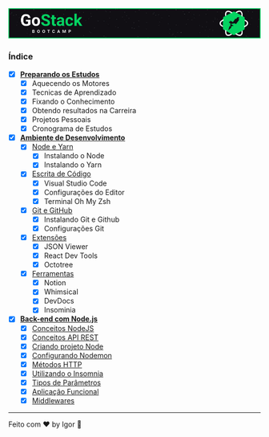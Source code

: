<a href="#">
  <img alt="GoStack" src="../../.github/logo.jpg"/>
</a>

### **Índice**

- [x] [**Preparando os Estudos**](#)
  - [x] Aquecendo os Motores
  - [x] Tecnicas de Aprendizado
  - [x] Fixando o Conhecimento
  - [x] Obtendo resultados na Carreira
  - [x] Projetos Pessoais
  - [x] Cronograma de Estudos

- [x] [**Ambiente de Desenvolvimento**](#)
  - [x] [Node e Yarn](#)
    - [x] Instalando o Node
    - [x] Instalando o Yarn
  - [x] [Escrita de Código](#)
    - [x] Visual Studio Code
    - [x] Configurações do Editor
    - [x] Terminal Oh My Zsh
  - [x] [Git e GitHub](#)
    - [x] Instalando Git e Github
    - [x] Configurações Git
  - [x] [Extensões](#)
    - [x] JSON Viewer
    - [x] React Dev Tools
    - [x] Octotree
  - [x] [Ferramentas](#)
    - [x] Notion
    - [x] Whimsical
    - [x] DevDocs
    - [x] Insominia

- [x] [**Back-end com Node.js**](https://www.notion.so/Back-end-NodeJS-9d0726d6178140e8883e8adfef48497b)
  - [X] [Conceitos NodeJS](https://www.notion.so/Conceitos-NodeJS-887cdd9d6b3b4b66979dc925a19d14bc)
  - [X] [Conceitos API REST](https://www.notion.so/Conceitos-de-API-REST-08146120855043539a7a90c7fce5dc31)
  - [x] [Criando projeto Node](https://www.notion.so/Criando-Projeto-Node-e2dbd34f43f84399b0fbbcbce119db37)
  - [x] [Configurando Nodemon](https://www.notion.so/Nodemon-49bd0994d1774da9b27c72bd0b7f0e95)
  - [x] [Métodos HTTP](https://www.notion.so/M-todos-HTTP-a186bc23ce3e44429ee9e2e6cd39bd90)
  - [x] [Utilizando o Insomnia](https://www.notion.so/Utilizando-o-Insomnia-7a5984044f384f44867a3065ef78f2bc)
  - [x] [Tipos de Parâmetros](https://www.notion.so/Tipos-de-Par-metros-b797e84c54424d16863f631eb583e5c4)
  - [x] [Aplicação Funcional](https://www.notion.so/Aplica-o-Funcional-57f3fa92557f446982e48ab5c37dc35a)
  - [x] [Middlewares](https://www.notion.so/Middlewares-b6db33567e7a43ee8aa1d76c1b89b888)

---

Feito com ❤ by Igor 🖖